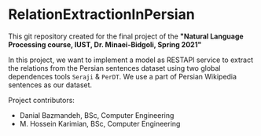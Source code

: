 # RelationExtractionInPersian
This git repository created for the final project of the **"Natural Language Processing course, IUST, Dr. Minaei-Bidgoli, Spring 2021"**

In this project, we want to implement a model as RESTAPI service to extract the relations from the Persian sentences dataset using two global dependences tools `Seraji` & `PerDT`. We use a part of Persian Wikipedia sentences as our dataset.

Project contributors: 

* Danial Bazmandeh, BSc, Computer Engineering
* M. Hossein Karimian, BSc, Computer Engineering
